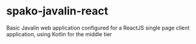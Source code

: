 # spako-javalin-react
Basic Javalin web application configured for a ReactJS single page client application, using Kotlin for the middle tier
